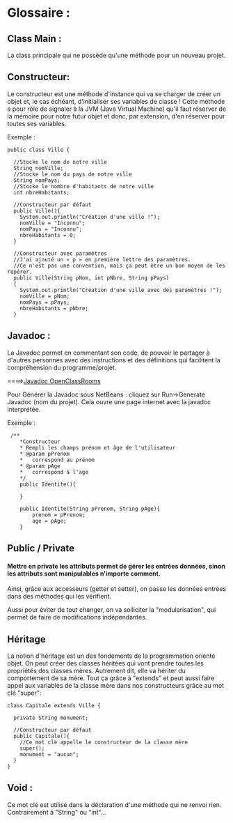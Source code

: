 # Glossaire :

## Class Main :
La class principale qui ne possède qu'une méthode pour un nouveau projet.

## Constructeur:
Le constructeur est une méthode d'instance qui va se charger de créer un objet et, 
le cas échéant, d'initialiser ses variables de classe ! Cette méthode a pour rôle de signaler à la JVM (Java Virtual Machine) 
qu'il faut réserver de la mémoire pour notre futur objet et donc, par extension, d'en réserver pour toutes ses variables.

Exemple :

```
public class Ville {
 
  //Stocke le nom de notre ville
  String nomVille;
  //Stocke le nom du pays de notre ville
  String nomPays;
  //Stocke le nombre d'habitants de notre ville
  int nbreHabitants;
 
  //Constructeur par défaut
  public Ville(){
    System.out.println("Création d'une ville !");          
    nomVille = "Inconnu";
    nomPays = "Inconnu";
    nbreHabitants = 0;
  }
 
  //Constructeur avec paramètres
  //J'ai ajouté un « p » en première lettre des paramètres.
  //Ce n'est pas une convention, mais ça peut être un bon moyen de les repérer.
  public Ville(String pNom, int pNbre, String pPays)
  {
    System.out.println("Création d'une ville avec des paramètres !");
    nomVille = pNom;
    nomPays = pPays;
    nbreHabitants = pNbre;
  }        
```
## Javadoc :
La Javadoc permet en commentant son code, de pouvoir le partager à d'autres personnes avec des instructions et des définitions qui facilitent la compréhension du programme/projet.

====>[Javadoc OpenClassRooms](https://openclassrooms.com/courses/presentation-de-la-javadoc)

Pour Générer la Javadoc sous NetBeans : cliquez sur Run->Generate Javadoc (nom du projet).
Cela ouvre une page internet avec la javadoc interprétée.

Exemple : 

```
 /**
    *Constructeur
    * Rempli les champs prénom et âge de l'utilisateur
    * @param pPrenom 
    *   correspond au prénom 
    * @param pAge 
    *   correspond à l'age
    */ 
    public Identite(){
        
    }
    
    public Identite(String pPrenom, String pAge){ 
        prenom = pPrenom;
        age = pAge;
    }
```
## Public / Private

#### Mettre en private les attributs permet de gérer les entrées données, sinon les attributs sont manipulables n'importe comment.
Ainsi, grâce aux accesseurs (getter et setter), on passe les données entrées dans des méthodes qui les vérifient.

Aussi pour éviter de tout changer, on va solliciter la "modularisation", qui permet de faire de modifications indépendantes.

## Héritage
La notion d'héritage est un des fondements de la programmation orienté objet. On peut créer des classes héritées qui vont prendre toutes les propriétés des classes mères. Autrement dit, elle va hériter du comportement de sa mère.
Tout ça grâce à "extends" et peut aussi faire appel aux variables de la classe mère dans nos constructeurs grâce au mot clé "super": 

```
class Capitale extends Ville {
 
  private String monument;
 
  //Constructeur par défaut
  public Capitale(){
    //Ce mot clé appelle le constructeur de la classe mère  
    super();
    monument = "aucun";
  }
}
```

## Void :
Ce mot clé est utilisé dans la déclaration d'une méthode qui ne renvoi rien.
Contrairement à "String" ou "int"...

